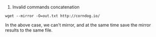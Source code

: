 
1. Invalid commands concatenation

```shell
wget --mirror -O=out.txt http://corndog.io/
```

In the above case, we can't mirror, and at the same time save the mirror results to the same file.


